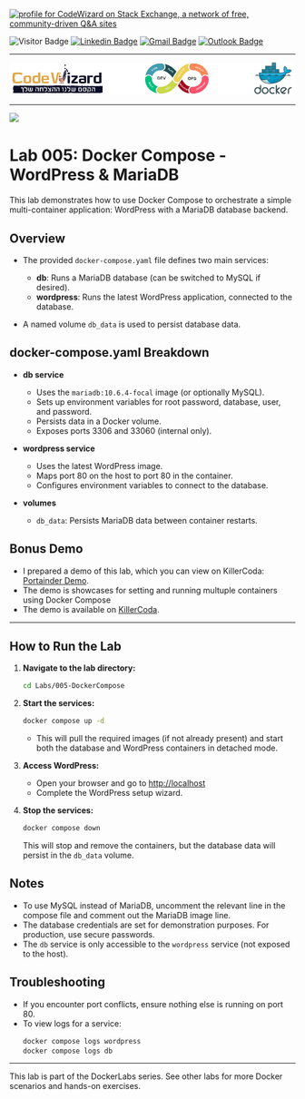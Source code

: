 
<a href="https://stackoverflow.com/users/1755598"><img src="https://stackexchange.com/users/flair/1951642.png" width="208" height="58" alt="profile for CodeWizard on Stack Exchange, a network of free, community-driven Q&amp;A sites" title="profile for CodeWizard on Stack Exchange, a network of free, community-driven Q&amp;A sites"></a>

![Visitor Badge](https://visitor-badge.laobi.icu/badge?page_id=nirgeier)
[![Linkedin Badge](https://img.shields.io/badge/-nirgeier-blue?style=plastic&logo=Linkedin&logoColor=white&link=https://www.linkedin.com/in/nirgeier/)](https://www.linkedin.com/in/nirgeier/)
[![Gmail Badge](https://img.shields.io/badge/-nirgeier@gmail.com-fcc624?style=plastic&logo=Gmail&logoColor=red&link=mailto:nirgeier@gmail.com)](mailto:nirgeier@gmail.com)
[![Outlook Badge](https://img.shields.io/badge/-nirg@codewizard.co.il-fcc624?style=plastic&logo=microsoftoutlook&logoColor=blue&link=mailto:nirg@codewizard.co.il)](mailto:nirg@codewizard.co.il)

---

![](../../resources/docker-logos.png)

---
![](../../resources/hands-on.png)

# Lab 005: Docker Compose - WordPress & MariaDB <!-- omit in toc -->



This lab demonstrates how to use Docker Compose to orchestrate a simple multi-container application: WordPress with a MariaDB database backend.

## Overview

- The provided `docker-compose.yaml` file defines two main services:

  - **db**: Runs a MariaDB database (can be switched to MySQL if desired).
  - **wordpress**: Runs the latest WordPress application, connected to the database.

- A named volume `db_data` is used to persist database data.

## docker-compose.yaml Breakdown

- **db service**
  - Uses the `mariadb:10.6.4-focal` image (or optionally MySQL).
  - Sets up environment variables for root password, database, user, and password.
  - Persists data in a Docker volume.
  - Exposes ports 3306 and 33060 (internal only).

- **wordpress service**
  - Uses the latest WordPress image.
  - Maps port 80 on the host to port 80 in the container.
  - Configures environment variables to connect to the database.

- **volumes**
  - `db_data`: Persists MariaDB data between container restarts.

## Bonus Demo

- I prepared a demo of this lab, which you can view on KillerCoda: [Portainder Demo](https://killercoda.com/codewizard/scenario/Portainer).
- The demo is showcases for setting and running multuple containers using Docker Compose
- The demo is available on [KillerCoda](https://killercoda.com/codewizard/scenario/Portainer).

---


## How to Run the Lab

1. **Navigate to the lab directory:**
   ```sh
   cd Labs/005-DockerCompose
   ```

2. **Start the services:**
   ```sh
   docker compose up -d
   ```
   - This will pull the required images (if not already present) and start both the database and WordPress containers in detached mode.

3. **Access WordPress:**
   - Open your browser and go to [http://localhost](http://localhost)
   - Complete the WordPress setup wizard.

4. **Stop the services:**
   ```sh
   docker compose down
   ```
   This will stop and remove the containers, but the database data will persist in the `db_data` volume.

## Notes
- To use MySQL instead of MariaDB, uncomment the relevant line in the compose file and comment out the MariaDB image line.
- The database credentials are set for demonstration purposes. For production, use secure passwords.
- The `db` service is only accessible to the `wordpress` service (not exposed to the host).

## Troubleshooting
- If you encounter port conflicts, ensure nothing else is running on port 80.
- To view logs for a service:
  ```sh
  docker compose logs wordpress
  docker compose logs db
  ```

---

This lab is part of the DockerLabs series. See other labs for more Docker scenarios and hands-on exercises.
